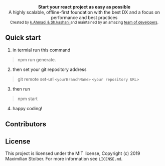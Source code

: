 <div align="center"><strong>Start your react project as easy as possible</strong></div>
<div align="center">A highly scalable, offline-first foundation with the best DX and a focus on performance and best practices</div>
<div align="center">
  <sub>Created by <a href="mail:kashani.sh@tiddev.ir">k.Ahmadi & Sh.kashani </a> and maintained by an amazing <a href="https://github.com/orgs/react-boilerplate/people">team of developers</a>.</sub>
</div>

## Quick start

1. in termial run this command
> npm run generate.
2. then set your git repository address
> git remote set-url `<yourBranchName>` `<your repository URL>`
3. then run
> npm start
4. happy coding!

## Contributors

## License

This project is licensed under the MIT license, Copyright (c) 2019 Maximilian
Stoiber. For more information see `LICENSE.md`.
